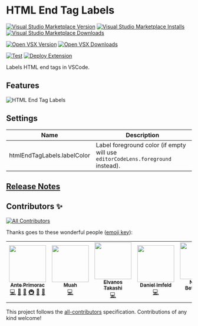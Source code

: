 # HTML End Tag Labels

[![Visual Studio Marketplace Version](https://img.shields.io/visual-studio-marketplace/v/anteprimorac.html-end-tag-labels?label=vs%20marketplace)](https://marketplace.visualstudio.com/items?itemName=anteprimorac.html-end-tag-labels) [![Visual Studio Marketplace Installs](https://img.shields.io/visual-studio-marketplace/i/anteprimorac.html-end-tag-labels?label=vs%20marketplace%20installs)](https://marketplace.visualstudio.com/items?itemName=anteprimorac.html-end-tag-labels) [![Visual Studio Marketplace Downloads](https://img.shields.io/visual-studio-marketplace/d/anteprimorac.html-end-tag-labels?label=vs%20marketplace%20downloads)](https://marketplace.visualstudio.com/items?itemName=anteprimorac.html-end-tag-labels)

[![Open VSX Version](https://img.shields.io/open-vsx/v/anteprimorac/html-end-tag-labels)](https://open-vsx.org/extension/anteprimorac/html-end-tag-labels) [![Open VSX Downloads](https://img.shields.io/open-vsx/dt/anteprimorac/html-end-tag-labels?label=open%20vsx%20downloads)](https://open-vsx.org/extension/anteprimorac/html-end-tag-labels)

[![Test](https://github.com/anteprimorac/vscode-html-end-tag-labels/workflows/Test/badge.svg)](https://github.com/anteprimorac/vscode-html-end-tag-labels/actions?query=workflow%3ATest) [![Deploy Extension](https://github.com/anteprimorac/vscode-html-end-tag-labels/workflows/Deploy%20Extension/badge.svg)](https://github.com/anteprimorac/vscode-html-end-tag-labels/actions?query=workflow%3A%22Deploy+Extension%22)

Labels HTML end tags in VSCode.

## Features

![HTML End Tag Labels](https://github.com/anteprimorac/vscode-html-end-tag-labels/raw/HEAD/images/screenshot-1.png)

## Settings

| Name                        | Description                                                                     |
|-----------------------------|---------------------------------------------------------------------------------|
| htmlEndTagLabels.labelColor | Label foreground color (if empty will use `editorCodeLens.foreground` instead). |

## [Release Notes](https://github.com/anteprimorac/vscode-html-end-tag-labels/blob/HEAD/CHANGELOG.md)

## Contributors ✨

<!-- ALL-CONTRIBUTORS-BADGE:START - Do not remove or modify this section -->
[![All Contributors](https://img.shields.io/badge/all_contributors-6-orange.svg?style=flat-square)](#contributors-)
<!-- ALL-CONTRIBUTORS-BADGE:END -->

Thanks goes to these wonderful people ([emoji key](https://allcontributors.org/docs/en/emoji-key)):

<!-- ALL-CONTRIBUTORS-LIST:START - Do not remove or modify this section -->
<!-- prettier-ignore-start -->
<!-- markdownlint-disable -->
<table>
  <tr>
    <td align="center"><a href="http://anteprimorac.com.hr"><img src="https://avatars0.githubusercontent.com/u/972083?v=4?s=100" width="100px;" alt=""/><br /><sub><b>Ante Primorac</b></sub></a><br /><a href="https://github.com/anteprimorac/vscode-html-end-tag-labels/commits?author=anteprimorac" title="Code">💻</a> <a href="https://github.com/anteprimorac/vscode-html-end-tag-labels/commits?author=anteprimorac" title="Documentation">📖</a> <a href="#ideas-anteprimorac" title="Ideas, Planning, & Feedback">🤔</a> <a href="#infra-anteprimorac" title="Infrastructure (Hosting, Build-Tools, etc)">🚇</a> <a href="#maintenance-anteprimorac" title="Maintenance">🚧</a> <a href="https://github.com/anteprimorac/vscode-html-end-tag-labels/pulls?q=is%3Apr+reviewed-by%3Aanteprimorac" title="Reviewed Pull Requests">👀</a></td>
    <td align="center"><a href="http://ctf0.wordpress.com/"><img src="https://avatars2.githubusercontent.com/u/7388088?v=4?s=100" width="100px;" alt=""/><br /><sub><b>Muah</b></sub></a><br /><a href="https://github.com/anteprimorac/vscode-html-end-tag-labels/commits?author=ctf0" title="Code">💻</a></td>
    <td align="center"><a href="https://github.com/Elvanos"><img src="https://avatars2.githubusercontent.com/u/16904898?v=4?s=100" width="100px;" alt=""/><br /><sub><b>Elvanos Takashi</b></sub></a><br /><a href="https://github.com/anteprimorac/vscode-html-end-tag-labels/commits?author=Elvanos" title="Code">💻</a></td>
    <td align="center"><a href="https://imfeld.dev"><img src="https://avatars0.githubusercontent.com/u/1369558?v=4?s=100" width="100px;" alt=""/><br /><sub><b>Daniel Imfeld</b></sub></a><br /><a href="https://github.com/anteprimorac/vscode-html-end-tag-labels/commits?author=dimfeld" title="Code">💻</a></td>
    <td align="center"><a href="http://nicolas-bettenburg.com"><img src="https://avatars.githubusercontent.com/u/718340?v=4?s=100" width="100px;" alt=""/><br /><sub><b>Nicolas Bettenburg</b></sub></a><br /><a href="https://github.com/anteprimorac/vscode-html-end-tag-labels/commits?author=nicbet" title="Code">💻</a></td>
    <td align="center"><a href="https://peterjanes.ca/"><img src="https://avatars.githubusercontent.com/u/193948?v=4?s=100" width="100px;" alt=""/><br /><sub><b>Peter Janes</b></sub></a><br /><a href="https://github.com/anteprimorac/vscode-html-end-tag-labels/commits?author=peterjanes" title="Code">💻</a></td>
  </tr>
</table>

<!-- markdownlint-restore -->
<!-- prettier-ignore-end -->

<!-- ALL-CONTRIBUTORS-LIST:END -->

This project follows the [all-contributors](https://github.com/all-contributors/all-contributors) specification. Contributions of any kind welcome!